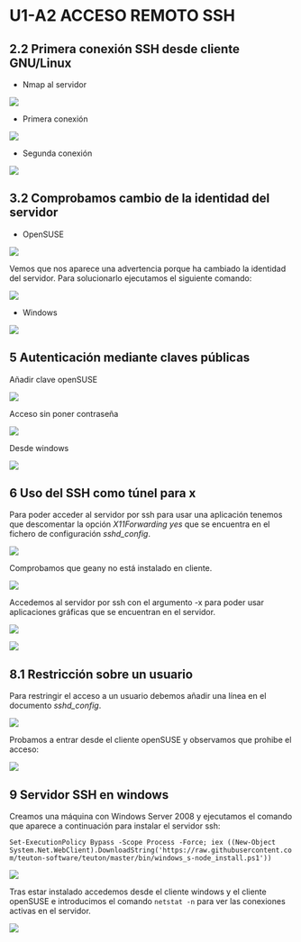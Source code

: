# U1-A2 ACCESO REMOTO SSH

## 2.2 Primera conexión SSH desde cliente GNU/Linux
* Nmap al servidor

![](img/img0.png)

* Primera conexión

![](img/img1.png)

* Segunda conexión

![](img/img2.png)


## 3.2 Comprobamos cambio de la identidad del servidor
* OpenSUSE

![](img/img3.png)

Vemos que nos aparece una advertencia porque ha cambiado la identidad del servidor. Para solucionarlo ejecutamos el siguiente comando:

![](img/img4.png)

* Windows

![](img/img5.png)

## 5 Autenticación mediante claves públicas

Añadir clave openSUSE

![](img/img6.png)

Acceso sin poner contraseña

![](img/img7.png)

Desde windows

![](img/img8.png)

## 6 Uso del SSH como túnel para x

Para poder acceder al servidor por ssh para usar una aplicación tenemos que descomentar la opción *X11Forwarding yes* que se encuentra en el fichero de configuración *sshd_config*.

![](img/img9.png)

Comprobamos que geany no está instalado en cliente.

![](img/img10.png)

Accedemos al servidor por ssh con el argumento -x para poder usar aplicaciones gráficas que se encuentran en el servidor.

![](img/img11.png)

![](img/img12.png)

## 8.1 Restricción sobre un usuario

Para restringir el acceso a un usuario debemos añadir una línea en el documento *sshd_config*.

![](img/img13.png)

Probamos a entrar desde el cliente openSUSE y observamos que prohibe el acceso:

![](img/img14.png)

## 9 Servidor SSH en windows

Creamos una máquina con Windows Server 2008 y ejecutamos el comando que aparece a continuación para instalar el servidor ssh:

``Set-ExecutionPolicy Bypass -Scope Process -Force; iex ((New-Object System.Net.WebClient).DownloadString('https://raw.githubusercontent.com/teuton-software/teuton/master/bin/windows_s-node_install.ps1'))``

![](img/img15.png)

Tras estar instalado accedemos desde el cliente windows y el cliente openSUSE e introducimos el comando ``netstat -n`` para ver las conexiones activas en el servidor.

![](img/img16.png)
